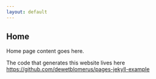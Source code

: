 ```yaml
---
layout: default
---
```


## Home

Home page content goes here.

The code that generates this website lives here https://github.com/dewetblomerus/pages-jekyll-example
